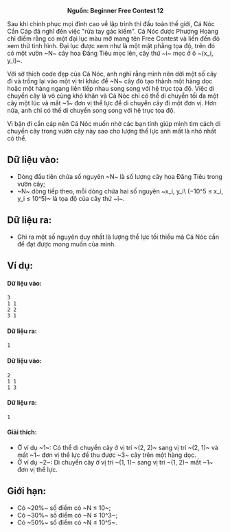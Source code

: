**<center>Nguồn: Beginner Free Contest 12</center>**

Sau khi chinh phục mọi đỉnh cao về lập trình thi đấu toàn thế giới, Cá Nóc Cắn Cáp đã nghĩ đến việc "rửa tay gác kiếm". Cá Nóc được Phượng Hoàng chỉ điểm rằng có một đại lục màu mỡ mang tên Free Contest và liền đến đó xem thử tình hình. Đại lục được xem như là một mặt phẳng tọa độ, trên đó có một vườn ~N~ cây hoa Đăng Tiêu mọc lên, cây thứ ~i~ mọc ở ô ~(x_i, y_i)~.

Với sở thích code đẹp của Cá Nóc, anh nghĩ rằng mình nên dời một số cây đi và trồng lại vào một vị trí khác để ~N~ cây đó tạo thành một hàng dọc hoặc một hàng ngang liên tiếp nhau song song với hệ trục tọa độ. Việc di chuyển cây là vô cùng khó khăn và Cá Nóc chỉ có thể di chuyển tối đa một cây một lúc và mất ~1~ đơn vị thể lực để di chuyển cây đi một đơn vị. Hơn nữa, anh chỉ có thể
di chuyển song song với hệ trục tọa độ.

Vì bận đi cắn cáp nên Cá Nóc muốn nhờ các bạn tính giúp mình tìm cách di chuyển cây trong vườn cây này sao cho lượng thể lực anh mất là nhỏ nhất có thể.

## Dữ liệu vào:
- Dòng đầu tiên chứa số nguyên ~N~ là số lượng cây hoa Đăng Tiêu trong vườn cây;
- ~N~ dòng tiếp theo, mỗi dòng chứa hai số nguyên ~x_i, y_i\ (−10^5 ≤ x_i, y_i ≤ 10^5)~ là tọa độ của cây thứ ~i~.

## Dữ liệu ra:
- Ghi ra một số nguyên duy nhất là lượng thể lực tối thiểu mà Cá Nóc cần để đạt được mong muốn của mình.

## Ví dụ:
#### Dữ liệu vào:
```
3
1 1
2 2
3 1
```

#### Dữ liệu ra:
```
1
```

#### Dữ liệu vào:
```
2
1 1
1 3
```

#### Dữ liệu ra:
```
1
```

#### Giải thích:
- Ở ví dụ ~1~: Có thể di chuyển cây ở vị trí ~(2, 2)~ sang vị trí ~(2, 1)~ và mất ~1~ đơn vị thể lực để thu được ~3~ cây trên một hàng dọc.
- Ở ví dụ ~2~: Di chuyển cây ở vị trí ~(1, 1)~ sang vị trí ~(1, 2)~ mất ~1~ đơn vị thể lực.

## Giới hạn:
- Có ~20\%~ số điểm có ~N ≤ 10~;
- Có ~30\%~ số điểm có ~N ≤ 10^3~;
- Có ~50\%~ số điểm có ~N ≤ 10^5~.